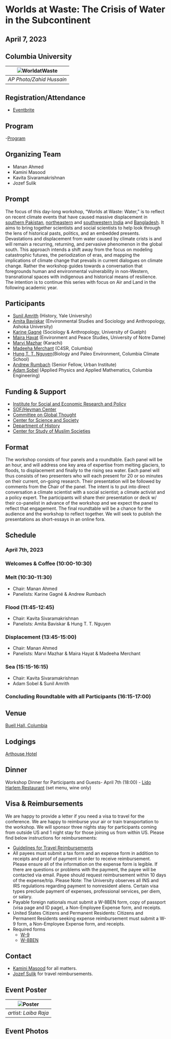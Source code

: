 # Worlds at Waste: The Crisis of Water in the Subcontinent
## April 7, 2023
## Columbia University

| ![WorldatWaste](images/wawcover.jpeg) | 
|:--:| 
| *AP Photo/Zahid Hussain* |

## Registration/Attendance
- [Eventbrite](https://www.eventbrite.com/e/worlds-at-waste-the-crisis-of-water-in-the-subcontinent-tickets-549435044007)

## Program

-[Program](images/program.pdf)

## Organizing Team

- Manan Ahmed
- Kamini Masood
- Kavita Sivaramakrishnan
- Jozef Sulik

## Prompt
The focus of this day-long workshop, “Worlds at Waste: Water,” is to reflect on recent climate events that have caused massive displacement in [southern Pakistan](https://reliefweb.int/report/pakistan/pakistan-2022-monsoon-floods-situation-report-no-12-5-december-2022), [northeastern](https://www.thethirdpole.net/en/climate/stalled-monsoon-behind-devastating-floods-northeast-india-bangladesh/) and [southwestern India](https://nidm.gov.in/PDF/pubs/ChennailFlood_NIDM2021.pdf) and [Bangladesh](https://www.unicef.org/documents/bangladesh-floods-situation-report-27-june-2022). It aims to bring together scientists and social scientists to help look through the lens of historical pasts, politics, and an embedded presents. Devastations and displacement from water caused by climate crists is and will remain a recurring, returning, and pervasive phenomenon in the global south. This approach intends a shift away from the focus on modeling catastrophic futures, the periodization of eras, and mapping the implications of climate change that prevails in current dialogues on climate change. Rather the workshop guides towards a conversation that foregrounds human and environmental vulnerability in non-Western, transnational spaces with indigenous and historical means of resilience. The intention is to continue this series with focus on Air and Land in the following academic year. 

## Participants

- [Sunil Amrith](https://history.yale.edu/people/sunil-amrith) (History, Yale University)
- [Amita Baviskar](https://www.ashoka.edu.in/profile/amita-baviskar/) (Environmental Studies and Sociology and Anthropology, Ashoka University)
- [Karine Gagné](https://socioanthro.uoguelph.ca/people/karine-gagn%C3%A9) (Sociology & Anthropology, University of Guelph)
- [Maira Hayat](https://keough.nd.edu/people/maira-hayat/) (Environment and Peace Studies, University of Notre Dame)
- [Marvi Mazhar](https://www.marvimazhar.com/) (Karachi) 
- [Madeeha Merchant](https://c4sr.columbia.edu/people/madeeha-merchant-0) (C4SR, Columbia)
- [Hung T. T. Nguyen](https://people.climate.columbia.edu/users/profile/tan-thai-hung-nguyen)(Biology and Paleo Environment, Columbia Climate School)
- [Andrew Rumbach](https://andrewrumbach.com/) (Senior Fellow, Urban Institute)
- [Adam Sobel](https://www.apam.columbia.edu/faculty/adam-sobel) (Applied Physics and Applied Mathematics, Columbia Engineering)



## Funding & Support
- [Institute for Social and Economic Research and Policy](https://www.iserp.columbia.edu/)
- [SOF/Heyman Center](https://sofheyman.org/)
- [Committee on Global Thought](https://cgt.columbia.edu/)
- [Center for Science and Society](https://scienceandsociety.columbia.edu/)
- [Department of History](http://history.columbia.edu)
- [Center for Study of Muslim Societies](http://csms.columbia.edu)

## Format
The workshop consists of four panels and a roundtable. Each panel will be an hour, and will address one key area of expertise from melting glaciers, to floods, to displacement and finally to the rising sea water. Each panel will thus consists of two presenters who will each present for 20 or so minutes on their current, on-going research. Their presentation will be followed by comments from the Chair of the panel. The intent is to put into direct conversation a climate scientist with a social scientist; a climate activist and a policy expert. The participants will share their presentation or deck w/ their co-panelist in advance of the workshop and we expect the panel to reflect that engagement. The final roundtable will be a chance for the audience and the workshop to reflect together. We will seek to publish the presentations as short-essays in an online fora. 

## Schedule

### April 7th, 2023

### Welcomes & Coffee (10:00-10:30)

### Melt (10:30-11:30)
- Chair: Manan Ahmed
- Panelists: Karine Gagné & Andrew Rumbach

### Flood (11:45-12:45)
- Chair: Kavita Sivaramakrishnan
- Panelists: Amita Baviskar & Hung T. T. Nguyen

### Displacement (13:45-15:00)
- Chair: Manan Ahmed
- Panelists: Marvi Mazhar & Maira Hayat & Madeeha Merchant

### Sea (15:15-16:15)
- Chair: Kavita Sivaramakrishnan
- Adam Sobel & Sunil Amrith

### Concluding Roundtable with all Participants (16:15-17:00)

## Venue
[Buell Hall, Columbia](https://www.iserp.columbia.edu/sites/default/files/Directions%20to%20Buell%20Hall.pdf)
 
## Lodgings
[Arthouse Hotel](https://www.arthousehotelnyc.com/)

## Dinner
Workshop Dinner for Participants and Guests- April 7th (18:00) - [Lido Harlem Restaurant](https://www.lidoharlem.com/) (set menu, wine only)

## Visa & Reimbursements
We are happy to provide a letter if you need a visa to travel for the conference. We are happy to reimburse your air or train transportation to the workshop. We will sponsor three nights stay for participants coming from outside US and 1 night stay for those joining us from within US. Please find below instructions for reimbursements:
* [Guidelines for Travel Reimbursements](http://history.columbia.edu/resources/reimbursement-and-payment-for-non-cu-employees/)
 * All payees must submit a tax form and an expense form in addition to receipts and proof of payment in order to receive reimbursement. Please ensure all of the information on the expense form is legible. If there are questions or problems with the payment, the payee will be contacted via email. Payee should request reimbursement within 10 days of the expense/trip. Please Note: The University observes all INS and IRS regulations regarding payment to nonresident aliens. Certain visa types preclude payment of expenses, professional services, per diem, or salary.
 * Payable foreign nationals must submit a W-8BEN form, copy of passport (visa page and ID page), a Non-Employee Expense form, and receipts.
 * United States Citizens and Permanent Residents: Citizens and Permanent Residents seeking expense reimbursement must submit a W-9 form, a Non-Employee Expense form, and receipts.
* Required forms
  * [W-9](https://www.irs.gov/pub/irs-pdf/fw9.pdf)
  * [W-8BEN](https://www.irs.gov/pub/irs-pdf/fw8ben.pdf)

## Contact
* [Kamini Masood](mailto:km3599@columbia.edu) for all matters.
* [Jozef Sulik](mailto:js5055@columbia.edu) for travel reimbursements.

## Event Poster
| ![Poster](images/poster.jpg) | 
|:--:| 
| *artist: Laiba Raja* |

## Event Photos

